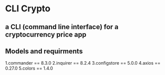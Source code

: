  # CLI Crypto
 ##  a CLI (command line interface) for a cryptocurrency price app
 
 ## Models and requirments
 
 1.commander == 8.3.0
 2.inquirer == 8.2.4
 3.configstore == 5.0.0
 4.axios == 0.27.0
 5.colors == 1.4.0
 
 
